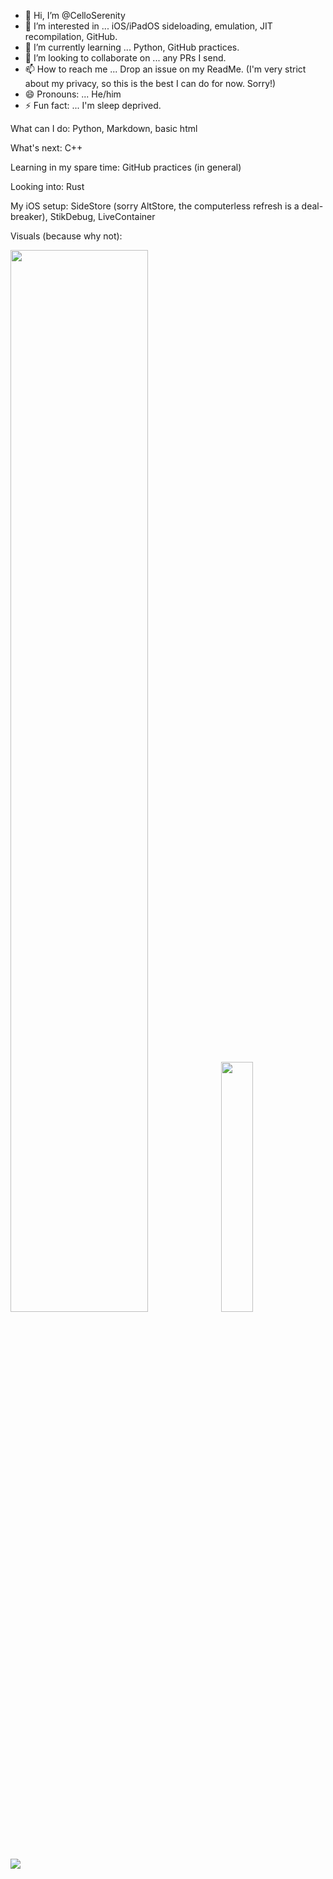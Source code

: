 - 👋 Hi, I’m @CelloSerenity
- 👀 I’m interested in ... iOS/iPadOS sideloading, emulation, JIT recompilation, GitHub.
- 🌱 I’m currently learning ... Python, GitHub practices.
- 💞️ I’m looking to collaborate on ... any PRs I send.
- 📫 How to reach me ... Drop an issue on my ReadMe. (I'm very strict about my privacy, so this is the best I can do for now. Sorry!)
- 😄 Pronouns: ... He/him
- ⚡ Fun fact: ... I'm sleep deprived.

What can I do: Python, Markdown, basic html

What's next: C++

Learning in my spare time: GitHub practices (in general)

Looking into: Rust

My iOS setup: SideStore (sorry AltStore, the computerless refresh is a deal-breaker), StikDebug, LiveContainer

Visuals (because why not):

<img src="http://github-profile-summary-cards.vercel.app/api/cards/profile-details?username=CelloSerenity&theme=github" width="66%" />
<img src="http://github-profile-summary-cards.vercel.app/api/cards/most-commit-language?username=CelloSerenity&theme=github" width="32%" />
<img src="http://github-profile-summary-cards.vercel.app/api/cards/stats?username=CelloSerenity&theme=github">
